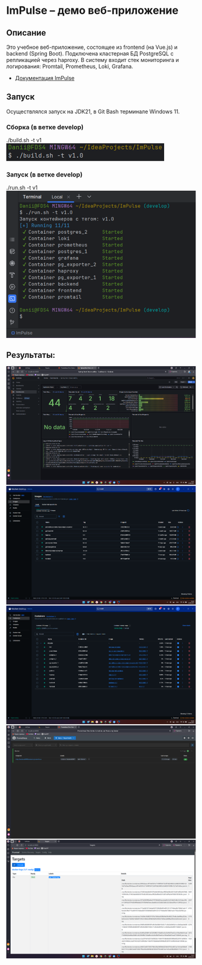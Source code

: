 # ImPulse – демо веб-приложение

## Описание
Это учебное веб-приложение, состоящее из frontend (на Vue.js) и backend (Spring Boot).
Подключена кластерная БД PostgreSQL с репликацией через haproxy.
В систему входит стек мониторинга и логирования: Promtail, Prometheus, Loki, Grafana.

- [Документация ImPulse](https://docs.google.com/document/d/1d7-dOYGisRbLevdGnCuJMgfgFIVJyBu2Li3JAz_cuSo/edit?usp=sharing)

## Запуск
Осуществлялся запуск на JDK21, в Git Bash терминале Windows 11.


### Сборка (в ветке develop)
./build.sh -t v1
![build_cmd.png](imgs/build_cmd.png)

### Запуск (в ветке develop)
./run.sh -t v1
![run.png](imgs/run.png)

## Результаты:
![grafana.png](imgs/grafana.png)
![docker_images.png](imgs/docker_images.png)
![docker_containers.png](imgs/docker_containers.png)
![prometheus.png](imgs/prometheus.png)
![promtail.png](imgs/promtail.png)